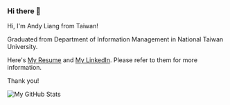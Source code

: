 ### Hi there 👋

<!--
**andyliangtw/andyliangtw** is a ✨ _special_ ✨ repository because its `README.md` (this file) appears on your GitHub profile.

Here are some ideas to get you started:

- 🔭 I’m currently working on ...
- 🌱 I’m currently learning ...
- 👯 I’m looking to collaborate on ...
- 🤔 I’m looking for help with ...
- 💬 Ask me about ...
- 📫 How to reach me: ...
- 😄 Pronouns: ...
- ⚡ Fun fact: ...
-->

Hi, I'm Andy Liang from Taiwan!

Graduated from Department of Information Management in National Taiwan University.

Here's [My Resume](https://www.cakeresume.com/andyliangtw) and [My LinkedIn](https://www.linkedin.com/in/andyliangtw/). Please refer to them for more information.

Thank you!

![My GitHub Stats](https://github-readme-stats.vercel.app/api?username=andyliangtw&count_private=true&show_icons=true&theme=react)
